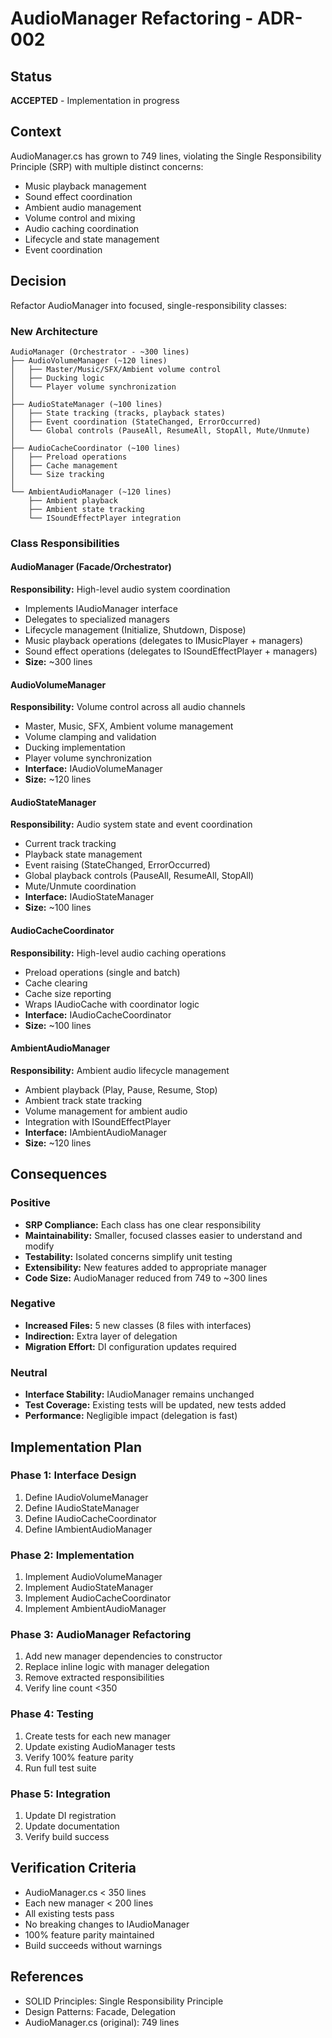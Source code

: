 # AudioManager Refactoring - ADR-002

## Status
**ACCEPTED** - Implementation in progress

## Context
AudioManager.cs has grown to 749 lines, violating the Single Responsibility Principle (SRP) with multiple distinct concerns:
- Music playback management
- Sound effect coordination
- Ambient audio management
- Volume control and mixing
- Audio caching coordination
- Lifecycle and state management
- Event coordination

## Decision
Refactor AudioManager into focused, single-responsibility classes:

### New Architecture

```
AudioManager (Orchestrator - ~300 lines)
├── AudioVolumeManager (~120 lines)
│   ├── Master/Music/SFX/Ambient volume control
│   ├── Ducking logic
│   └── Player volume synchronization
│
├── AudioStateManager (~100 lines)
│   ├── State tracking (tracks, playback states)
│   ├── Event coordination (StateChanged, ErrorOccurred)
│   └── Global controls (PauseAll, ResumeAll, StopAll, Mute/Unmute)
│
├── AudioCacheCoordinator (~100 lines)
│   ├── Preload operations
│   ├── Cache management
│   └── Size tracking
│
└── AmbientAudioManager (~120 lines)
    ├── Ambient playback
    ├── Ambient state tracking
    └── ISoundEffectPlayer integration
```

### Class Responsibilities

#### AudioManager (Facade/Orchestrator)
**Responsibility:** High-level audio system coordination
- Implements IAudioManager interface
- Delegates to specialized managers
- Lifecycle management (Initialize, Shutdown, Dispose)
- Music playback operations (delegates to IMusicPlayer + managers)
- Sound effect operations (delegates to ISoundEffectPlayer + managers)
- **Size:** ~300 lines

#### AudioVolumeManager
**Responsibility:** Volume control across all audio channels
- Master, Music, SFX, Ambient volume management
- Volume clamping and validation
- Ducking implementation
- Player volume synchronization
- **Interface:** IAudioVolumeManager
- **Size:** ~120 lines

#### AudioStateManager
**Responsibility:** Audio system state and event coordination
- Current track tracking
- Playback state management
- Event raising (StateChanged, ErrorOccurred)
- Global playback controls (PauseAll, ResumeAll, StopAll)
- Mute/Unmute coordination
- **Interface:** IAudioStateManager
- **Size:** ~100 lines

#### AudioCacheCoordinator
**Responsibility:** High-level audio caching operations
- Preload operations (single and batch)
- Cache clearing
- Cache size reporting
- Wraps IAudioCache with coordinator logic
- **Interface:** IAudioCacheCoordinator
- **Size:** ~100 lines

#### AmbientAudioManager
**Responsibility:** Ambient audio lifecycle management
- Ambient playback (Play, Pause, Resume, Stop)
- Ambient track state tracking
- Volume management for ambient audio
- Integration with ISoundEffectPlayer
- **Interface:** IAmbientAudioManager
- **Size:** ~120 lines

## Consequences

### Positive
- **SRP Compliance:** Each class has one clear responsibility
- **Maintainability:** Smaller, focused classes easier to understand and modify
- **Testability:** Isolated concerns simplify unit testing
- **Extensibility:** New features added to appropriate manager
- **Code Size:** AudioManager reduced from 749 to ~300 lines

### Negative
- **Increased Files:** 5 new classes (8 files with interfaces)
- **Indirection:** Extra layer of delegation
- **Migration Effort:** DI configuration updates required

### Neutral
- **Interface Stability:** IAudioManager remains unchanged
- **Test Coverage:** Existing tests will be updated, new tests added
- **Performance:** Negligible impact (delegation is fast)

## Implementation Plan

### Phase 1: Interface Design
1. Define IAudioVolumeManager
2. Define IAudioStateManager
3. Define IAudioCacheCoordinator
4. Define IAmbientAudioManager

### Phase 2: Implementation
1. Implement AudioVolumeManager
2. Implement AudioStateManager
3. Implement AudioCacheCoordinator
4. Implement AmbientAudioManager

### Phase 3: AudioManager Refactoring
1. Add new manager dependencies to constructor
2. Replace inline logic with manager delegation
3. Remove extracted responsibilities
4. Verify line count <350

### Phase 4: Testing
1. Create tests for each new manager
2. Update existing AudioManager tests
3. Verify 100% feature parity
4. Run full test suite

### Phase 5: Integration
1. Update DI registration
2. Update documentation
3. Verify build success

## Verification Criteria

- AudioManager.cs < 350 lines
- Each new manager < 200 lines
- All existing tests pass
- No breaking changes to IAudioManager
- 100% feature parity maintained
- Build succeeds without warnings

## References
- SOLID Principles: Single Responsibility Principle
- Design Patterns: Facade, Delegation
- AudioManager.cs (original): 749 lines

